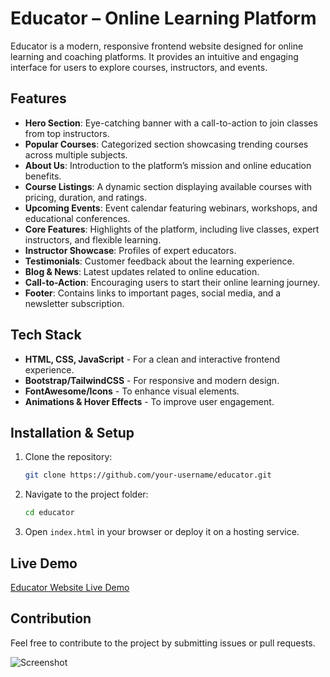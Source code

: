 # Educator – Online Learning Platform

Educator is a modern, responsive frontend website designed for online learning and coaching platforms. It provides an intuitive and engaging interface for users to explore courses, instructors, and events.

## Features

- **Hero Section**: Eye-catching banner with a call-to-action to join classes from top instructors.
- **Popular Courses**: Categorized section showcasing trending courses across multiple subjects.
- **About Us**: Introduction to the platform’s mission and online education benefits.
- **Course Listings**: A dynamic section displaying available courses with pricing, duration, and ratings.
- **Upcoming Events**: Event calendar featuring webinars, workshops, and educational conferences.
- **Core Features**: Highlights of the platform, including live classes, expert instructors, and flexible learning.
- **Instructor Showcase**: Profiles of expert educators.
- **Testimonials**: Customer feedback about the learning experience.
- **Blog & News**: Latest updates related to online education.
- **Call-to-Action**: Encouraging users to start their online learning journey.
- **Footer**: Contains links to important pages, social media, and a newsletter subscription.

## Tech Stack

- **HTML, CSS, JavaScript** - For a clean and interactive frontend experience.
- **Bootstrap/TailwindCSS**  - For responsive and modern design.
- **FontAwesome/Icons**  - To enhance visual elements.
- **Animations & Hover Effects** - To improve user engagement.

## Installation & Setup

1. Clone the repository:
   ```sh
   git clone https://github.com/your-username/educator.git
   ```
2. Navigate to the project folder:
   ```sh
   cd educator
   ```
3. Open `index.html` in your browser or deploy it on a hosting service.

## Live Demo

[Educator Website Live Demo](https://bilalaamir-dev.github.io/educator/)

## Contribution

Feel free to contribute to the project by submitting issues or pull requests.



![Screenshot](./ss.png)

